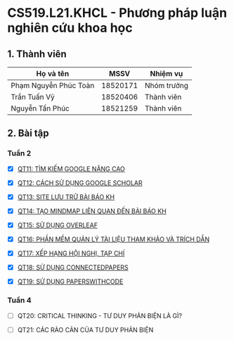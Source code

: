 # **CS519.L21.KHCL - Phương pháp luận nghiên cứu khoa học**
  
  
## 1. Thành viên

|       **Họ và tên**       |  **MSSV**  |  **Nhiệm vụ**   |
|---------------------------|------------|-----------------|
|   Phạm Nguyễn Phúc Toàn   |  18520171  |   Nhóm trưởng   |
|        Trần Tuấn Vỹ       |  18520406  |   Thành viên    |
|      Nguyễn Tấn Phúc      |  18521259  |   Thành viên    |

## 2. Bài tập

### **Tuần 2**

- [x] [QT11: TÌM KIẾM GOOGLE NÂNG CAO](Week2/QT11.md)

- [x] [QT12: CÁCH SỬ DỤNG GOOGLE SCHOLAR](Week2/QT12.md)

- [x] [QT13: SITE LƯU TRỮ BÀI BÁO KH](Week2/QT13.md)

- [x] [QT14: TẠO MINDMAP LIÊN QUAN ĐẾN BÀI BÁO KH](Week2/QT14.md)

- [x] [QT15: SỬ DỤNG OVERLEAF](Week2/QT15.pdf)

- [x] [QT16: PHẦN MỀM QUẢN LÝ TÀI LIỆU THAM KHẢO VÀ TRÍCH DẪN](Week2/QT16.md)

- [x] [QT17: XẾP HẠNG HỘI NGHỊ, TẠP CHÍ](Week2/QT17.md)

- [x] [QT18: SỬ DỤNG CONNECTEDPAPERS](Week2/QT18.md)

- [x] [QT19: SỬ DỤNG PAPERSWITHCODE](Week2/QT19.md)

### **Tuần 4**

- [ ] QT20: CRITICAL THINKING - TƯ DUY PHẢN BIỆN LÀ GÌ?

- [ ] QT21: CÁC RÀO CẢN CỦA TƯ DUY PHẢN BIỆN
